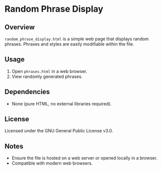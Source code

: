 # Random Phrase Display

## Overview
`random_phrase_display.html` is a simple web page that displays random phrases. Phrases and styles are easily modifiable within the file.

## Usage
1. Open `phrases.html` in a web browser.
2. View randomly generated phrases.

## Dependencies
- None (pure HTML, no external libraries required).

## License
Licensed under the GNU General Public License v3.0.

## Notes
- Ensure the file is hosted on a web server or opened locally in a browser.
- Compatible with modern web browsers.
